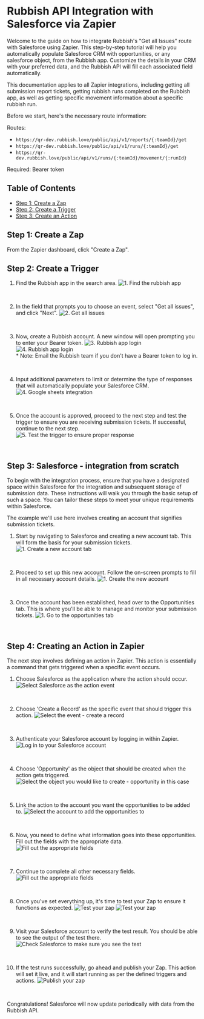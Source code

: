 # Rubbish API Integration with Salesforce via Zapier

Welcome to the guide on how to integrate Rubbish's "Get all Issues" route with Salesforce using Zapier. This step-by-step tutorial will help you automatically populate Salesforce CRM with opportunities, or any salesforce object, from the Rubbish app. Customize the details in your CRM with your preferred data, and the Rubbish API will fill each associated field automatically.

This documentation applies to all Zapier integrations, including getting all submission report tickets, getting rubbish runs completed on the Rubbish app, as well as getting specific movement information about a specific rubbish run.

Before we start, here's the necessary route information:

Routes:

- `https://qr-dev.rubbish.love/public/api/v1/reports/{:teamId}/get`
- `https://qr-dev.rubbish.love/public/api/v1/runs/{:teamId}/get`
- `https://qr-dev.rubbish.love/public/api/v1/runs/{:teamId}/movement/{:runId}`

Required: Bearer token

## Table of Contents

- [Step 1: Create a Zap](#create-zap)
- [Step 2: Create a Trigger](#create-trigger)
- [Step 3: Create an Action](#create-action)

<a name="create-zap"></a>

## Step 1: Create a Zap

From the Zapier dashboard, click "Create a Zap".

<a name="create-trigger"></a>

## Step 2: Create a Trigger

1. Find the Rubbish app in the search area.
   ![1. Find the rubbish app](../Rubbish-APIs/screenshots/Rubbish-Zapier-Search.png)

<br/>

2. In the field that prompts you to choose an event, select "Get all issues", and click "Next".
   ![2. Get all issues](../Rubbish-APIs/screenshots/step2.png)

<br/>

3. Now, create a Rubbish account. A new window will open prompting you to enter your Bearer token.
   ![3. Rubbish app login](../Rubbish-APIs/screenshots/step3.png)
   ![4. Rubbish app login](../Rubbish-APIs/screenshots/Rubbish-Zapier-Login.png)
   <br>\* Note: Email the Rubbish team if you don't have a Bearer token to log in.

<br/>

4. Input additional parameters to limit or determine the type of responses that will automatically populate your Salesforce CRM.
   ![4. Google sheets integration](../Rubbish-APIs/screenshots/Rubbish-Zapier-Additional-Params.png)

<br/>

5. Once the account is approved, proceed to the next step and test the trigger to ensure you are receiving submission tickets. If successful, continue to the next step.
   ![5. Test the trigger to ensure proper response](../Rubbish-APIs/screenshots/step5.png)

<br/>

<a name="create-action"></a>

## Step 3: Salesforce - integration from scratch

To begin with the integration process, ensure that you have a designated space within Salesforce for the integration and subsequent storage of submission data. These instructions will walk you through the basic setup of such a space. You can tailor these steps to meet your unique requirements within Salesforce.

The example we'll use here involves creating an account that signifies submission tickets.

1. Start by navigating to Salesforce and creating a new account tab. This will form the basis for your submission tickets.
   ![1. Create a new account tab](../Rubbish-APIs/screenshots/Salesforce-1.png)

<br/>

2. Proceed to set up this new account. Follow the on-screen prompts to fill in all necessary account details.
   ![1. Create the new account](../Rubbish-APIs/screenshots/Salesforce-2.png)

<br/>

3. Once the account has been established, head over to the Opportunities tab. This is where you'll be able to manage and monitor your submission tickets.
   ![1. Go to the opportunities tab](../Rubbish-APIs/screenshots/Salesforce-3.png)

<br/>

## Step 4: Creating an Action in Zapier

The next step involves defining an action in Zapier. This action is essentially a command that gets triggered when a specific event occurs.

1.  Choose Salesforce as the application where the action should occur.
    ![Select Salesforce as the action event](../Rubbish-APIs/screenshots/ZapSal-1.png)

<br/>

2.  Choose 'Create a Record' as the specific event that should trigger this action.
    ![Select the event - create a record](../Rubbish-APIs/screenshots/ZapSal-2.png)

<br/>

3.  Authenticate your Salesforce account by logging in within Zapier.
    ![Log in to your Salesforce account](../Rubbish-APIs/screenshots/ZapSal-3.png)

<br/>

4.  Choose 'Opportunity' as the object that should be created when the action gets triggered.
    ![Select the object you would like to create - opportunity in this case](../Rubbish-APIs/screenshots/ZapSal-4.png)

<br/>

5.  Link the action to the account you want the opportunities to be added to.
    ![Select the account to add the opportunities to](../Rubbish-APIs/screenshots/ZapSal-5.png)

<br/>

6.  Now, you need to define what information goes into these opportunities. Fill out the fields with the appropriate data.
    ![Fill out the appropriate fields](../Rubbish-APIs/screenshots/ZapSal-6.png)

<br/>

7.  Continue to complete all other necessary fields.
    ![Fill out the appropriate fields](../Rubbish-APIs/screenshots/ZapSal-7.png)

<br/>

8.  Once you've set everything up, it's time to test your Zap to ensure it functions as expected.
    ![Test your zap](../Rubbish-APIs/screenshots/ZapSal-8.png)
    ![Test your zap](../Rubbish-APIs/screenshots/ZapSal-9.png)

<br/>

9. Visit your Salesforce account to verify the test result. You should be able to see the output of the test there.
   ![Check Salesforce to make sure you see the test](../Rubbish-APIs/screenshots/ZapSal-10.png)

<br/>

10. If the test runs successfully, go ahead and publish your Zap. This action will set it live, and it will start running as per the defined triggers and actions.
    ![Publish your zap](../Rubbish-APIs/screenshots/ZapSal-11.png)

<br/>

Congratulations! Salesforce will now update periodically with data from the Rubbish API.
